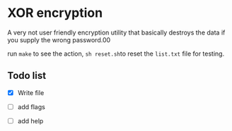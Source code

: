 # XOR encryption

A very not user friendly encryption utility that basically destroys the data if you supply the wrong password.00

run `make` to see the action, `sh reset.sh`to reset the `list.txt` file for testing.

## Todo list

* [x] Write file
* [ ] add flags
* [ ] add help


